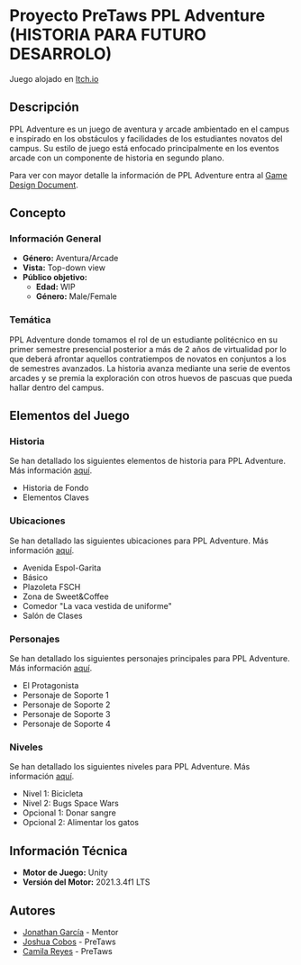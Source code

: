 # Proyecto PreTaws PPL Adventure (HISTORIA PARA FUTURO DESARROLO)

Juego alojado en [Itch.io](https://elpitagoras.itch.io/ppl-adventure)

## Descripción

PPL Adventure es un juego de aventura y arcade ambientado en el campus e inspirado en los obstáculos y facilidades de los estudiantes novatos del campus. Su estilo de juego está enfocado principalmente en los eventos arcade con un componente de historia en segundo plano.

Para ver con mayor detalle la información de PPL Adventure entra al [Game Design Document](https://plaid-provelone-e0f.notion.site/Videojuego-en-Unity-b7e32dd5b83f4e34993fce6c4bf59547).

## Concepto

### Información General

- **Género:** Aventura/Arcade
- **Vista:** Top-down view
- **Público objetivo:**
    - **Edad:** WIP
    - **Género:** Male/Female

### Temática

PPL Adventure donde tomamos el rol de un estudiante politécnico en su primer semestre presencial posterior a más de 2 años de virtualidad por lo que deberá afrontar aquellos contratiempos de novatos en conjuntos a los de semestres avanzados. La historia avanza mediante una serie de eventos arcades y se premia la exploración con otros huevos de pascuas que pueda hallar dentro del campus.

## Elementos del Juego

### Historia

Se han detallado los siguientes elementos de historia para PPL Adventure. Más información [aquí](https://plaid-provelone-e0f.notion.site/Historia-a6913389dd9a48a78021a6b556629f16).

- Historia de Fondo
- Elementos Claves

### Ubicaciones

Se han detallado las siguientes ubicaciones para PPL Adventure. Más información [aquí](https://plaid-provelone-e0f.notion.site/Ubicaciones-3a12d1c91daf42ecae69e0e8925eebc1).

- Avenida Espol-Garita
- Básico
- Plazoleta FSCH
- Zona de Sweet&Coffee
- Comedor "La vaca vestida de uniforme"
- Salón de Clases

### Personajes

Se han detallado los siguientes personajes principales para PPL Adventure. Más información [aquí](https://plaid-provelone-e0f.notion.site/Personajes-65481dc6c40a43cf85395683c1e45dfe).

- El Protagonista
- Personaje de Soporte 1
- Personaje de Soporte 2
- Personaje de Soporte 3
- Personaje de Soporte 4

### Niveles

Se han detallado los siguientes niveles para PPL Adventure. Más información [aquí](https://plaid-provelone-e0f.notion.site/Niveles-b8cb1c7a2e90414483f841a0c9fa80a8).

- Nivel 1: Bicicleta
- Nivel 2: Bugs Space Wars
- Opcional 1: Donar sangre
- Opcional 2: Alimentar los gatos

## Información Técnica

- **Motor de Juego:** Unity
- **Versión del Motor:** 2021.3.4f1 LTS

## Autores

- [Jonathan García](https://github.com/ElPitagoras14) - Mentor
- [Joshua Cobos](https://github.com/LIMUNQUE) - PreTaws
- [Camila Reyes](https://github.com/creyesvera) - PreTaws


 
